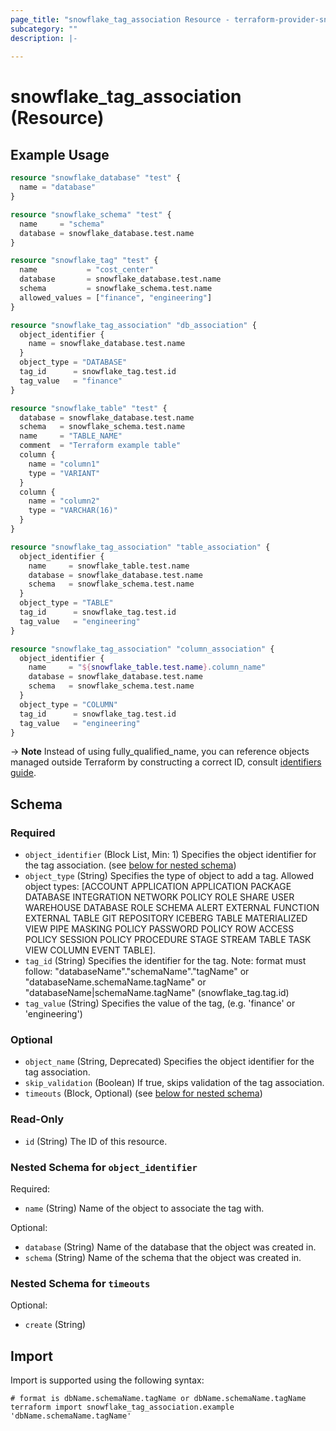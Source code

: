 ```yaml
---
page_title: "snowflake_tag_association Resource - terraform-provider-snowflake"
subcategory: ""
description: |-
  
---
```


# snowflake_tag_association (Resource)



## Example Usage

```terraform
resource "snowflake_database" "test" {
  name = "database"
}

resource "snowflake_schema" "test" {
  name     = "schema"
  database = snowflake_database.test.name
}

resource "snowflake_tag" "test" {
  name           = "cost_center"
  database       = snowflake_database.test.name
  schema         = snowflake_schema.test.name
  allowed_values = ["finance", "engineering"]
}

resource "snowflake_tag_association" "db_association" {
  object_identifier {
    name = snowflake_database.test.name
  }
  object_type = "DATABASE"
  tag_id      = snowflake_tag.test.id
  tag_value   = "finance"
}

resource "snowflake_table" "test" {
  database = snowflake_database.test.name
  schema   = snowflake_schema.test.name
  name     = "TABLE_NAME"
  comment  = "Terraform example table"
  column {
    name = "column1"
    type = "VARIANT"
  }
  column {
    name = "column2"
    type = "VARCHAR(16)"
  }
}

resource "snowflake_tag_association" "table_association" {
  object_identifier {
    name     = snowflake_table.test.name
    database = snowflake_database.test.name
    schema   = snowflake_schema.test.name
  }
  object_type = "TABLE"
  tag_id      = snowflake_tag.test.id
  tag_value   = "engineering"
}

resource "snowflake_tag_association" "column_association" {
  object_identifier {
    name     = "${snowflake_table.test.name}.column_name"
    database = snowflake_database.test.name
    schema   = snowflake_schema.test.name
  }
  object_type = "COLUMN"
  tag_id      = snowflake_tag.test.id
  tag_value   = "engineering"
}
```

-> **Note** Instead of using fully_qualified_name, you can reference objects managed outside Terraform by constructing a correct ID, consult [identifiers guide](https://registry.terraform.io/providers/Snowflake-Labs/snowflake/latest/docs/guides/identifiers#new-computed-fully-qualified-name-field-in-resources).
<!-- TODO(SNOW-1634854): include an example showing both methods-->

<!-- schema generated by tfplugindocs -->
## Schema

### Required

- `object_identifier` (Block List, Min: 1) Specifies the object identifier for the tag association. (see [below for nested schema](#nestedblock--object_identifier))
- `object_type` (String) Specifies the type of object to add a tag. Allowed object types: [ACCOUNT APPLICATION APPLICATION PACKAGE DATABASE INTEGRATION NETWORK POLICY ROLE SHARE USER WAREHOUSE DATABASE ROLE SCHEMA ALERT EXTERNAL FUNCTION EXTERNAL TABLE GIT REPOSITORY ICEBERG TABLE MATERIALIZED VIEW PIPE MASKING POLICY PASSWORD POLICY ROW ACCESS POLICY SESSION POLICY PROCEDURE STAGE STREAM TABLE TASK VIEW COLUMN EVENT TABLE].
- `tag_id` (String) Specifies the identifier for the tag. Note: format must follow: "databaseName"."schemaName"."tagName" or "databaseName.schemaName.tagName" or "databaseName|schemaName.tagName" (snowflake_tag.tag.id)
- `tag_value` (String) Specifies the value of the tag, (e.g. 'finance' or 'engineering')

### Optional

- `object_name` (String, Deprecated) Specifies the object identifier for the tag association.
- `skip_validation` (Boolean) If true, skips validation of the tag association.
- `timeouts` (Block, Optional) (see [below for nested schema](#nestedblock--timeouts))

### Read-Only

- `id` (String) The ID of this resource.

<a id="nestedblock--object_identifier"></a>
### Nested Schema for `object_identifier`

Required:

- `name` (String) Name of the object to associate the tag with.

Optional:

- `database` (String) Name of the database that the object was created in.
- `schema` (String) Name of the schema that the object was created in.


<a id="nestedblock--timeouts"></a>
### Nested Schema for `timeouts`

Optional:

- `create` (String)

## Import

Import is supported using the following syntax:

```shell
# format is dbName.schemaName.tagName or dbName.schemaName.tagName
terraform import snowflake_tag_association.example 'dbName.schemaName.tagName'
```
